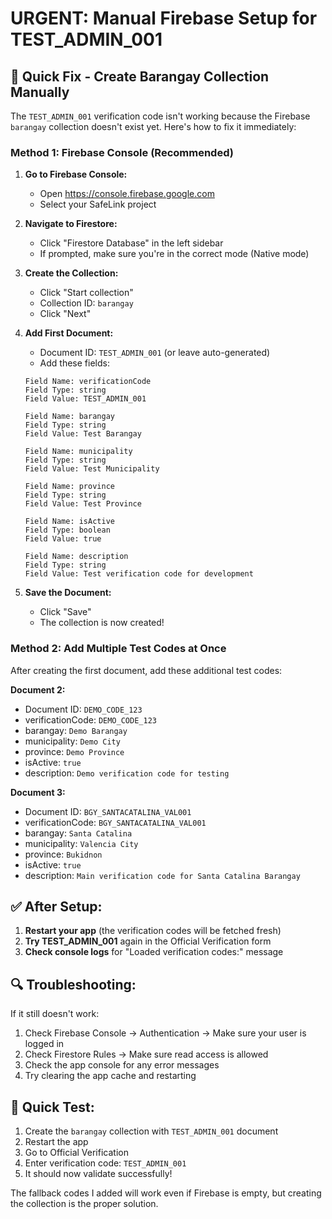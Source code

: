 # URGENT: Manual Firebase Setup for TEST_ADMIN_001

## 🚨 Quick Fix - Create Barangay Collection Manually

The `TEST_ADMIN_001` verification code isn't working because the Firebase `barangay` collection doesn't exist yet. Here's how to fix it immediately:

### **Method 1: Firebase Console (Recommended)**

1. **Go to Firebase Console:**
   - Open https://console.firebase.google.com
   - Select your SafeLink project

2. **Navigate to Firestore:**
   - Click "Firestore Database" in the left sidebar
   - If prompted, make sure you're in the correct mode (Native mode)

3. **Create the Collection:**
   - Click "Start collection"
   - Collection ID: `barangay`
   - Click "Next"

4. **Add First Document:**
   - Document ID: `TEST_ADMIN_001` (or leave auto-generated)
   - Add these fields:

   ```
   Field Name: verificationCode
   Field Type: string
   Field Value: TEST_ADMIN_001

   Field Name: barangay  
   Field Type: string
   Field Value: Test Barangay

   Field Name: municipality
   Field Type: string
   Field Value: Test Municipality

   Field Name: province
   Field Type: string
   Field Value: Test Province

   Field Name: isActive
   Field Type: boolean
   Field Value: true

   Field Name: description
   Field Type: string
   Field Value: Test verification code for development
   ```

5. **Save the Document:**
   - Click "Save"
   - The collection is now created!

### **Method 2: Add Multiple Test Codes at Once**

After creating the first document, add these additional test codes:

**Document 2:**
- Document ID: `DEMO_CODE_123`
- verificationCode: `DEMO_CODE_123`
- barangay: `Demo Barangay`
- municipality: `Demo City`
- province: `Demo Province`
- isActive: `true`
- description: `Demo verification code for testing`

**Document 3:**
- Document ID: `BGY_SANTACATALINA_VAL001`
- verificationCode: `BGY_SANTACATALINA_VAL001`
- barangay: `Santa Catalina`
- municipality: `Valencia City`
- province: `Bukidnon`
- isActive: `true`
- description: `Main verification code for Santa Catalina Barangay`

## ✅ **After Setup:**

1. **Restart your app** (the verification codes will be fetched fresh)
2. **Try TEST_ADMIN_001** again in the Official Verification form
3. **Check console logs** for "Loaded verification codes:" message

## 🔍 **Troubleshooting:**

If it still doesn't work:
1. Check Firebase Console → Authentication → Make sure your user is logged in
2. Check Firestore Rules → Make sure read access is allowed
3. Check the app console for any error messages
4. Try clearing the app cache and restarting

## 🚀 **Quick Test:**

1. Create the `barangay` collection with `TEST_ADMIN_001` document
2. Restart the app
3. Go to Official Verification
4. Enter verification code: `TEST_ADMIN_001`
5. It should now validate successfully!

The fallback codes I added will work even if Firebase is empty, but creating the collection is the proper solution.